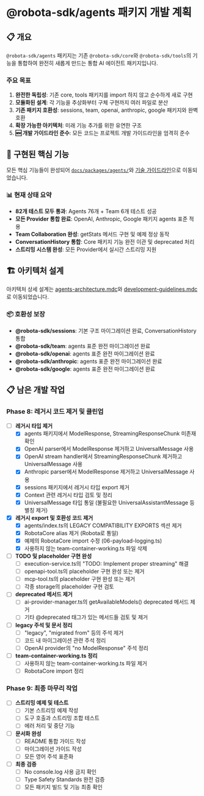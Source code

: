 # @robota-sdk/agents 패키지 개발 계획

## 📋 개요

`@robota-sdk/agents` 패키지는 기존 `@robota-sdk/core`와 `@robota-sdk/tools`의 기능을 통합하여 완전히 새롭게 만드는 통합 AI 에이전트 패키지입니다. 

### 주요 목표

1. **완전한 독립성**: 기존 core, tools 패키지를 import 하지 않고 순수하게 새로 구현
2. **모듈화된 설계**: 각 기능을 추상화부터 구체 구현까지 여러 파일로 분산
3. **기존 패키지 호환성**: sessions, team, openai, anthropic, google 패키지와 완벽 호환
4. **확장 가능한 아키텍처**: 미래 기능 추가를 위한 유연한 구조
5. **🆕 개발 가이드라인 준수**: 모든 코드는 프로젝트 개발 가이드라인을 엄격히 준수

## 🎯 구현된 핵심 기능

모든 핵심 기능들이 완성되어 [`docs/packages/agents/`](docs/packages/agents/README.md)와 [기술 가이드라인](.cursor/rules/)으로 이동되었습니다.

### 📊 현재 상태 요약
- **82개 테스트 모두 통과**: Agents 76개 + Team 6개 테스트 성공
- **모든 Provider 통합 완료**: OpenAI, Anthropic, Google 패키지 agents 표준 적용
- **Team Collaboration 완성**: getStats 메서드 구현 및 예제 정상 동작
- **ConversationHistory 통합**: Core 패키지 기능 완전 이관 및 deprecated 처리
- **스트리밍 시스템 완성**: 모든 Provider에서 실시간 스트리밍 지원

## 🏗️ 아키텍처 설계

아키텍처 상세 설계는 [agents-architecture.mdc](.cursor/rules/agents-architecture.mdc)와 [development-guidelines.mdc](.cursor/rules/development-guidelines.mdc)로 이동되었습니다.

### 📦 호환성 보장
- **@robota-sdk/sessions**: 기본 구조 마이그레이션 완료, ConversationHistory 통합
- **@robota-sdk/team**: agents 표준 완전 마이그레이션 완료
- **@robota-sdk/openai**: agents 표준 완전 마이그레이션 완료
- **@robota-sdk/anthropic**: agents 표준 완전 마이그레이션 완료
- **@robota-sdk/google**: agents 표준 완전 마이그레이션 완료

## 📋 남은 개발 작업

### Phase 8: 레거시 코드 제거 및 클린업
- [ ] **레거시 타입 제거**
  - [x] agents 패키지에서 ModelResponse, StreamingResponseChunk 미존재 확인
  - [x] OpenAI parser에서 ModelResponse 제거하고 UniversalMessage 사용
  - [x] OpenAI stream handler에서 StreamingResponseChunk 제거하고 UniversalMessage 사용
  - [x] Anthropic parser에서 ModelResponse 제거하고 UniversalMessage 사용
  - [x] sessions 패키지에서 레거시 타입 export 제거
  - [x] Context 관련 레거시 타입 검토 및 정리
  - [x] UniversalMessage 타입 통일 (불필요한 UniversalAssistantMessage 등 별칭 제거)

- [x] **레거시 export 및 호환성 코드 제거**
  - [x] agents/index.ts의 LEGACY COMPATIBILITY EXPORTS 섹션 제거
  - [x] RobotaCore alias 제거 (Robota로 통일)
  - [x] 예제의 RobotaCore import 수정 (06-payload-logging.ts)
  - [x] 사용하지 않는 team-container-working.ts 파일 삭제

- [ ] **TODO 및 placeholder 구현 완성**
  - [ ] execution-service.ts의 "TODO: Implement proper streaming" 해결
  - [ ] openapi-tool.ts의 placeholder 구현 완성 또는 제거
  - [ ] mcp-tool.ts의 placeholder 구현 완성 또는 제거
  - [ ] 각종 storage의 placeholder 구현 검토

- [ ] **deprecated 메서드 제거**
  - [ ] ai-provider-manager.ts의 getAvailableModels() deprecated 메서드 제거
  - [ ] 기타 @deprecated 태그가 있는 메서드들 검토 및 제거

- [ ] **legacy 주석 및 문서 정리**
  - [ ] "legacy", "migrated from" 등의 주석 제거
  - [ ] 코드 내 마이그레이션 관련 주석 정리
  - [ ] OpenAI provider의 "no ModelResponse" 주석 정리

- [ ] **team-container-working.ts 정리**
  - [ ] 사용하지 않는 team-container-working.ts 파일 제거
  - [ ] RobotaCore import 정리

### Phase 9: 최종 마무리 작업
- [ ] **스트리밍 예제 및 테스트**
  - [ ] 기본 스트리밍 예제 작성
  - [ ] 도구 호출과 스트리밍 조합 테스트
  - [ ] 에러 처리 및 중단 기능

- [ ] **문서화 완성**
  - [ ] README 통합 가이드 작성
  - [ ] 마이그레이션 가이드 작성
  - [ ] 모든 영어 주석 표준화

- [ ] **최종 검증**
  - [ ] No console.log 사용 금지 확인
  - [ ] Type Safety Standards 완전 검증
  - [ ] 모든 패키지 빌드 및 기능 최종 확인
